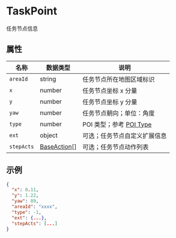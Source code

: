 # TaskPoint

任务节点信息

## 属性

| 名称         | 数据类型                         | 说明                         |
| ------------ | -------------------------------- | ---------------------------- |
| `areaId`   | string                           | 任务节点所在地图区域标识     |
| `x`        | number                           | 任务节点坐标 x 分量          |
| `y`        | number                           | 任务节点坐标 y 分量          |
| `yaw`      | number                           | 任务节点朝向；单位：角度     |
| `type`     | number                           | POI 类型；参考 [POI Type](../../Define/Define-PoiType) |
| `ext`      | object                           | 可选；任务节点自定义扩展信息 |
| `stepActs` | [BaseAction](../../Define/Define-BaseAction)[] | 可选；任务节点动作列表       |

## 示例

```json
{
  "x": 0.11,
  "y": 1.22,
  "yaw": 89,
  "areaId": "xxxx",
  "type": -1,
  "ext": {...},
  "stepActs": [...]
}
```
